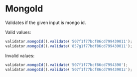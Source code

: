 # MongoId

Validates if the given input is mongo id.

Valid values:

```js
validator.mongoId().validate('507f1f77bcf86cd799439011');
validator.mongoId().validate('857g1f77bdf86cd799439011');
```

Invalid values:

```js
validator.mongoId().validate('507f1f77bcf86cd7994390');
validator.mongoId().validate('507f1f77bcf86cd79943901z');
```
